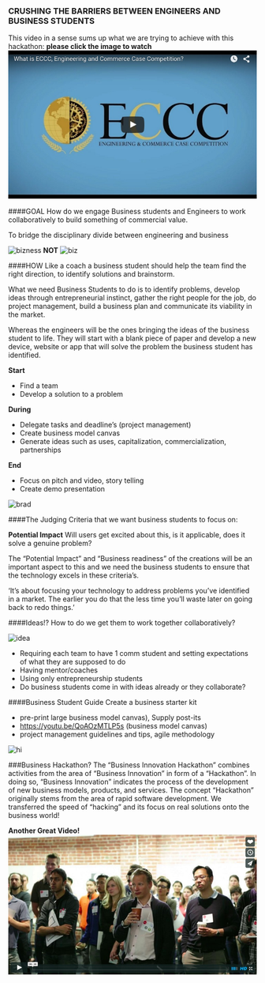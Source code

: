 ### CRUSHING THE BARRIERS BETWEEN ENGINEERS AND BUSINESS STUDENTS
This video in a sense sums up what we are trying to achieve with this hackathon: 
**please click the image to watch**
[![Click the image to watch](1.jpg)](https://youtu.be/rSixRsv14XE)

####GOAL
How do we engage Business students and Engineers to work collaboratively to build something of commercial value.

To bridge the disciplinary divide between engineering and business

![bizness](https://media4.giphy.com/media/cbWQm0HonZORq/200.gif) **NOT**
![biz](https://media2.giphy.com/media/h9KtiB6DgiS2s/200.gif)

####HOW
Like a coach a business student should help the team find the right direction, to identify solutions and brainstorm. 

What we need Business Students to do is to identify problems, develop ideas through entrepreneurial instinct, gather the right people for the job, do project management, build a business plan and communicate its viability in the market. 

Whereas the engineers will be the ones bringing the ideas of the business student to life. They will start with a blank piece of paper and develop a new device, website or app that will solve the problem the business student has identified. 

**Start**

+ Find a team
+ Develop a solution to a problem

**During**

+ Delegate tasks and deadline’s (project management) 
+ Create business model canvas
+ Generate ideas such as uses, capitalization, commercialization, partnerships

**End**

+ Focus on pitch and video, story telling
+	Create demo presentation

![brad](https://33.media.tumblr.com/a1b988f62cc0c971f0d2084c577d2715/tumblr_n5utxcgOKn1r194szo1_500.gif)

####The Judging Criteria 
that we want business students to focus on:

**Potential Impact**
Will users get excited about this, is it applicable, does it solve a genuine problem?

The “Potential Impact” and “Business readiness” of the creations will be an important aspect to this and we need the business students to ensure that the technology excels in these criteria’s. 

‘It’s about focusing your technology to address problems you’ve identified in a market. The earlier you do that the less time you’ll waste later on going back to redo things.’ 

####Ideas!?
How to do we get them to work together collaboratively? 

![idea](https://media3.giphy.com/media/xDQ3Oql1BN54c/200.gif)

+ Requiring each team to have 1 comm student and setting expectations of what they are supposed to do 
+	Having mentor/coaches 
+	Using only entrepreneurship students
+	Do business students come in with ideas already or they collaborate?

####Business Student Guide
Create a business starter kit 

-  pre-print large business model canvas), Supply post-its
-	https://youtu.be/QoAOzMTLP5s (business model canvas)
-	project management guidelines and tips, agile methodology

![hi](http://www.ariscommunity.com/system/files/editor/image/Business-Model-Canvas(1).jpg)

###Business Hackathon?
The “Business Innovation Hackathon” combines activities from the area of “Business Innovation” in form of a “Hackathon”. In doing so, “Business Innovation” indicates the process of the development of new business models, products, and services. The concept “Hackathon” originally stems from the area of rapid software development. We transferred the speed of “hacking” and its focus on real solutions onto the business world!

**Another Great Video!**
[![](3.jpg)](https://vimeo.com/46454407)
